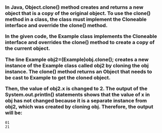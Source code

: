 <h3>In Java, Object.clone() method creates and returns a new object that is a copy of the original object. To use the clone() method in a class, the class must implement the Cloneable interface and override the clone() method.

In the given code, the Example class implements the Cloneable interface and overrides the clone() method to create a copy of the current object.

The line Example obj2=(Example)obj.clone(); creates a new instance of the Example class called obj2 by cloning the obj instance. The clone() method returns an Object that needs to be cast to Example to get the cloned object.

Then, the value of obj2.x is changed to 2. The output of the System.out.println() statements shows that the value of x in obj has not changed because it is a separate instance from obj2, which was created by cloning obj. Therefore, the output will be:</h3>
```
01
21
```
